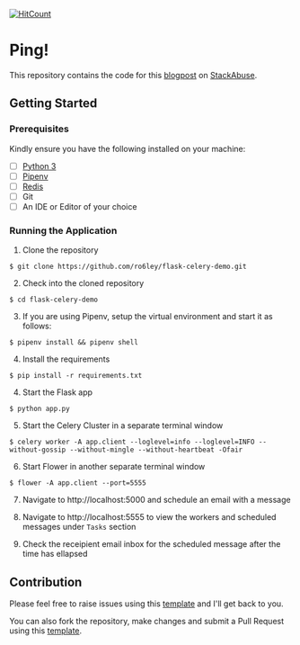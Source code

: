 [![HitCount](http://hits.dwyl.io/ro6ley/flask-celery-demo.svg)](http://hits.dwyl.io/ro6ley/flask-celery-demo)

# Ping! 

This repository contains the code for this [blogpost](https://stackabuse.com/asynchronous-tasks-using-flask-redis-and-celery/) on [StackAbuse](https://stackabuse.com/).

## Getting Started

### Prerequisites

Kindly ensure you have the following installed on your machine:

- [ ] [Python 3](https://realpython.com/installing-python/)
- [ ] [Pipenv](https://pipenv.readthedocs.io/en/latest/#install-pipenv-today)
- [ ] [Redis](http://redis.io/)
- [ ] Git
- [ ] An IDE or Editor of your choice

### Running the Application

1. Clone the repository
```
$ git clone https://github.com/ro6ley/flask-celery-demo.git
```

2. Check into the cloned repository
```
$ cd flask-celery-demo
```

3. If you are using Pipenv, setup the virtual environment and start it as follows:
```
$ pipenv install && pipenv shell
```

4. Install the requirements
```
$ pip install -r requirements.txt
```

4. Start the Flask app
```
$ python app.py
```

5. Start the Celery Cluster in a separate terminal window
```
$ celery worker -A app.client --loglevel=info --loglevel=INFO --without-gossip --without-mingle --without-heartbeat -Ofair
```

6. Start Flower in another separate terminal window
```
$ flower -A app.client --port=5555
```

7. Navigate to http://localhost:5000 and schedule an email with a message

8. Navigate to http://localhost:5555 to view the workers and scheduled messages under `Tasks` section

9. Check the receipient email inbox for the scheduled message after the time has ellapsed


## Contribution

Please feel free to raise issues using this [template](./.github/ISSUE_TEMPLATE.md) and I'll get back to you.

You can also fork the repository, make changes and submit a Pull Request using this [template](./.github/PULL_REQUEST_TEMPLATE.md).
